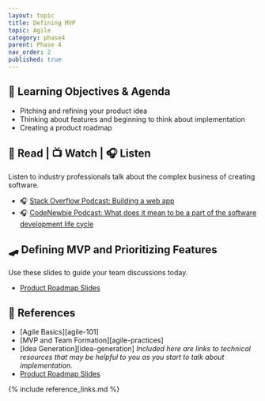 ```yaml
---
layout: topic
title: Defining MVP
topic: Agile
category: phase4
parent: Phase 4
nav_order: 2
published: true
---
```

<!-- markdownlint-disable no-trailing-punctuation -->
## 🎯 Learning Objectives & Agenda

- Pitching and refining your product idea
- Thinking about features and beginning to think about implementation
- Creating a product roadmap

## 📖 Read | 📺 Watch | 🎧 Listen

Listen to industry professionals talk about the complex business of creating software.

- 🎧 [Stack Overflow Podcast: Building a web app](https://stackoverflow.blog/2021/02/12/podcast-312-were-building-a-web-app-got-any-advice/)
- 🎧 [CodeNewbie Podcast: What does it mean to be a part of the software development life cycle](https://www.codenewbie.org/podcast/what-does-it-mean-to-be-a-part-of-the-software-development-life-cycle)

## 🛹 Defining MVP and Prioritizing Features

Use these slides to guide your team discussions today.

- [Product Roadmap Slides](https://drive.google.com/file/d/1CfBqu0XJ2nu0YwX3udJ9tulN3CxK8Tdz/view?usp=share_link)

## 🔖 References

- [Agile Basics][agile-101]
- [MVP and Team Formation][agile-practices]
- [Idea Generation][idea-generation] _Included here are links to technical resources that may be helpful to you as you start to talk about implementation._
- [Product Roadmap Slides](https://drive.google.com/file/d/1CfBqu0XJ2nu0YwX3udJ9tulN3CxK8Tdz/view?usp=share_link)

{% include reference_links.md %}
